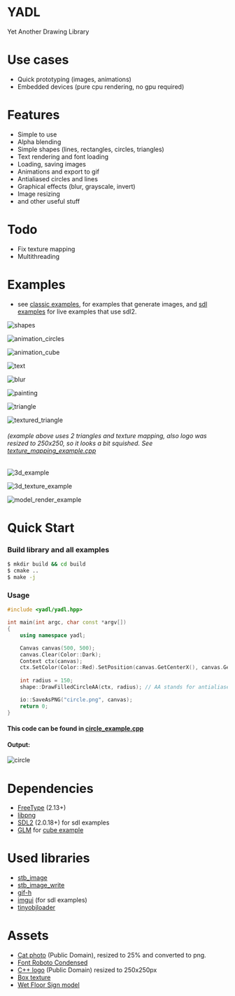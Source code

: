 # YADL
Yet Another Drawing Library

# Use cases
- Quick prototyping (images, animations)
- Embedded devices (pure cpu rendering, no gpu required)

# Features
- Simple to use 
- Alpha blending
- Simple shapes (lines, rectangles, circles, triangles)
- Text rendering and font loading
- Loading, saving images
- Animations and export to gif
- Antialiased circles and lines
- Graphical effects (blur, grayscale, invert)
- Image resizing
- and other useful stuff

# Todo
- Fix texture mapping
- Multithreading

# Examples
- see [classic examples](examples/classic_examples), for examples that generate images, and [sdl examples](examples/sdl_examples) for live examples that use sdl2.

![shapes](readme_examples/thickness.png)

![animation_circles](readme_examples/animation.gif)

![animation_cube](readme_examples/cube.gif)

![text](readme_examples/text.png)

![blur](readme_examples/blur.png)

![painting](readme_examples/painting.png)

![triangle](readme_examples/triangle.gif)

![textured_triangle](readme_examples/textured_triangle.gif)
###### (example above uses 2 triangles and texture mapping, also logo was resized to 250x250, so it looks a bit squished. See [texture_mapping_example.cpp](examples/classic_examples/texture_mapping_example.cpp)

![3d_example](readme_examples/3d_example.gif)

![3d_texture_example](readme_examples/3d_texture_example.gif)

![model_render_example](readme_examples/obj_loading.gif)

# Quick Start

### Build library and all examples
```sh
$ mkdir build && cd build
$ cmake ..
$ make -j
```

### Usage
```cpp
#include <yadl/yadl.hpp>

int main(int argc, char const *argv[])
{
    using namespace yadl;

    Canvas canvas(500, 500);
    canvas.Clear(Color::Dark);
    Context ctx(canvas);
    ctx.SetColor(Color::Red).SetPosition(canvas.GetCenterX(), canvas.GetCenterY());
    
    int radius = 150;
    shape::DrawFilledCircleAA(ctx, radius); // AA stands for antialiased

    io::SaveAsPNG("circle.png", canvas);
    return 0;
}
```
#### This code can be found in [circle_example.cpp](examples/classic_examples/readme_example.cpp) 
#### Output:

![circle](readme_examples/circle.png)

# Dependencies
- [FreeType](https://www.freetype.org/download.html) (2.13+)
- [libpng](http://www.libpng.org/pub/png/libpng.html)
- [SDL2](https://www.libsdl.org/download-2.0.php) (2.0.18+) for sdl examples
- [GLM](https://github.com/g-truc/glm) for [cube example](examples/classic_examples/cube_example.cpp)

# Used libraries
- [stb_image](https://github.com/nothings/stb/blob/master/stb_image.h)
- [stb_image_write](https://github.com/nothings/stb/blob/master/stb_image_write.h)
- [gif-h](https://github.com/charlietangora/gif-h)
- [imgui](https://github.com/ocornut/imgui) (for sdl examples)
- [tinyobjloader](https://github.com/tinyobjloader/tinyobjloader)

# Assets
- [Cat photo](https://commons.wikimedia.org/wiki/File:Stray_cat_on_wall.jpg) (Public Domain), resized to 25% and converted to png.
- [Font Roboto Condensed](https://www.1001freefonts.com/roboto-condensed.font)
- [C++ logo](https://github.com/Benio101/cpp-logo) (Public Domain) resized to 250x250px
- [Box texture](https://learnopengl.com/img/textures/container2.png)
- [Wet Floor Sign model](https://polyhaven.com/a/WetFloorSign_01)